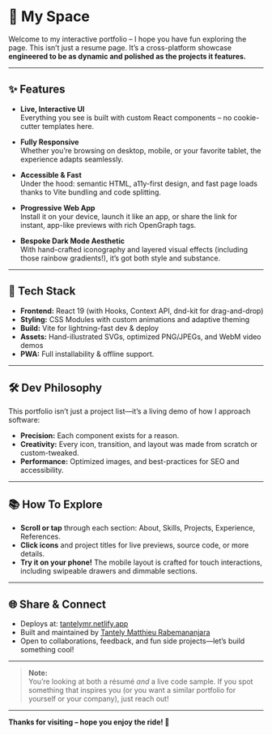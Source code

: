 # 🎨 My Space

Welcome to my interactive portfolio – I hope you have fun exploring the page.
This isn’t just a resume page. It’s a cross-platform showcase **engineered to be as dynamic and polished as the projects it features.**

---

## ✨ Features

- **Live, Interactive UI**  
  Everything you see is built with custom React components – no cookie-cutter templates here.  

- **Fully Responsive**  
  Whether you’re browsing on desktop, mobile, or your favorite tablet, the experience adapts seamlessly.

- **Accessible & Fast**  
  Under the hood: semantic HTML, a11y-first design, and fast page loads thanks to Vite bundling and code splitting.

- **Progressive Web App**  
  Install it on your device, launch it like an app, or share the link for instant, app-like previews with rich OpenGraph tags.

- **Bespoke Dark Mode Aesthetic**  
  With hand-crafted iconography and layered visual effects (including those rainbow gradients!), it’s got both style and substance.

---

## 🚀 Tech Stack

- **Frontend:** React 19 (with Hooks, Context API, dnd-kit for drag-and-drop)
- **Styling:** CSS Modules with custom animations and adaptive theming
- **Build:** Vite for lightning-fast dev & deploy
- **Assets:** Hand-illustrated SVGs, optimized PNG/JPEGs, and WebM video demos
- **PWA:** Full installability & offline support.

---

## 🛠️ Dev Philosophy

This portfolio isn’t just a project list—it’s a living demo of how I approach software:  
- **Precision:** Each component exists for a reason.  
- **Creativity:** Every icon, transition, and layout was made from scratch or custom-tweaked.  
- **Performance:** Optimized images, and best-practices for SEO and accessibility.

---

## 📚 How To Explore

- **Scroll or tap** through each section: About, Skills, Projects, Experience, References.
- **Click icons** and project titles for live previews, source code, or more details.
- **Try it on your phone!** The mobile layout is crafted for touch interactions, including swipeable drawers and dimmable sections.

---

## 🌐 Share & Connect

- Deploys at: [tantelymr.netlify.app](https://tantelymr.netlify.app/)
- Built and maintained by [Tantely Matthieu Rabemananjara](https://www.linkedin.com/in/tantely-matthieu)
- Open to collaborations, feedback, and fun side projects—let’s build something cool!

---

> **Note:**  
> You’re looking at both a résumé _and_ a live code sample. If you spot something that inspires you (or you want a similar portfolio for yourself or your company), just reach out!

---

**Thanks for visiting – hope you enjoy the ride! 💫**
